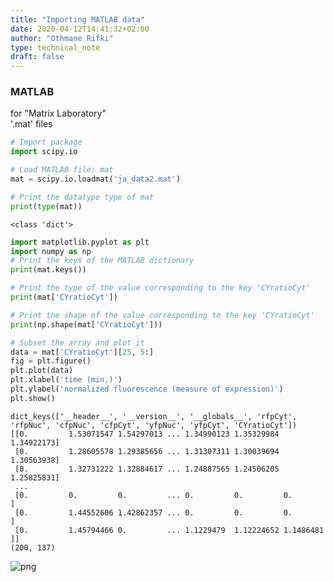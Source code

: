 ```yaml
---
title: "Importing MATLAB data"
date: 2020-04-12T14:41:32+02:00
author: "Othmane Rifki"
type: technical_note
draft: false
---
```

### MATLAB
for "Matrix Laboratory"     
'.mat' files



```python
# Import package
import scipy.io

# Load MATLAB file: mat
mat = scipy.io.loadmat('ja_data2.mat')

# Print the datatype type of mat
print(type(mat))

```

    <class 'dict'>



```python
import matplotlib.pyplot as plt
import numpy as np
# Print the keys of the MATLAB dictionary
print(mat.keys())

# Print the type of the value corresponding to the key 'CYratioCyt'
print(mat['CYratioCyt'])

# Print the shape of the value corresponding to the key 'CYratioCyt'
print(np.shape(mat['CYratioCyt']))

# Subset the array and plot it
data = mat['CYratioCyt'][25, 5:]
fig = plt.figure()
plt.plot(data)
plt.xlabel('time (min.)')
plt.ylabel('normalized fluorescence (measure of expression)')
plt.show()

```

    dict_keys(['__header__', '__version__', '__globals__', 'rfpCyt', 'rfpNuc', 'cfpNuc', 'cfpCyt', 'yfpNuc', 'yfpCyt', 'CYratioCyt'])
    [[0.         1.53071547 1.54297013 ... 1.34990123 1.35329984 1.34922173]
     [0.         1.28605578 1.29385656 ... 1.31307311 1.30039694 1.30563938]
     [0.         1.32731222 1.32884617 ... 1.24887565 1.24506205 1.25825831]
     ...
     [0.         0.         0.         ... 0.         0.         0.        ]
     [0.         1.44552606 1.42862357 ... 0.         0.         0.        ]
     [0.         1.45794466 0.         ... 1.1229479  1.12224652 1.1486481 ]]
    (200, 137)



![png](loadmatlab_3_1.png)



```python

```
